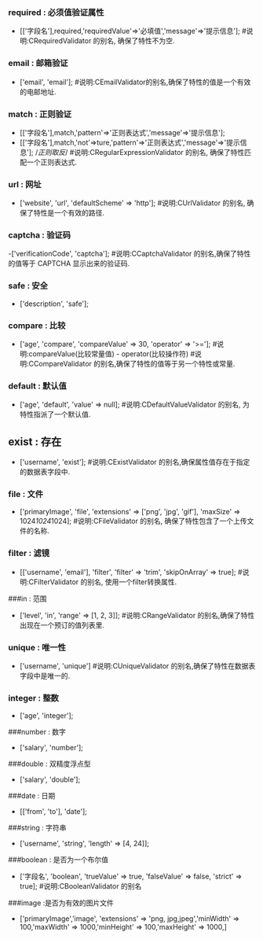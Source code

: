 ###  required : 必须值验证属性
- [['字段名'],required,'requiredValue'=>'必填值','message'=>'提示信息']; #说明:CRequiredValidator 的别名, 确保了特性不为空. 

### email : 邮箱验证
- ['email', 'email']; #说明:CEmailValidator的别名,确保了特性的值是一个有效的电邮地址. 

### match : 正则验证
- [['字段名'],match,'pattern'=>'正则表达式','message'=>'提示信息'];      
- [['字段名'],match,'not'=>ture,'pattern'=>'正则表达式','message'=>'提示信息']; /*正则取反*/ #说明:CRegularExpressionValidator 的别名, 确保了特性匹配一个正则表达式. 

### url : 网址
- ['website', 'url', 'defaultScheme' => 'http']; #说明:CUrlValidator 的别名, 确保了特性是一个有效的路径. 

### captcha : 验证码
-['verificationCode', 'captcha']; #说明:CCaptchaValidator 的别名,确保了特性的值等于 CAPTCHA 显示出来的验证码. 

### safe : 安全
- ['description', 'safe'];

### compare : 比较
- ['age', 'compare', 'compareValue' => 30, 'operator' => '>=']; #说明:compareValue(比较常量值) - operator(比较操作符)  #说明:CCompareValidator 的别名,确保了特性的值等于另一个特性或常量. 

### default : 默认值
- ['age', 'default', 'value' => null]; #说明:CDefaultValueValidator 的别名, 为特性指派了一个默认值. 

## exist : 存在
- ['username', 'exist']; #说明:CExistValidator 的别名,确保属性值存在于指定的数据表字段中. 

### file : 文件
- ['primaryImage', 'file', 'extensions' => ['png', 'jpg', 'gif'], 'maxSize' => 1024*1024*1024]; #说明:CFileValidator 的别名, 确保了特性包含了一个上传文件的名称. 

### filter : 滤镜
- [['username', 'email'], 'filter', 'filter' => 'trim', 'skipOnArray' => true]; #说明:CFilterValidator 的别名, 使用一个filter转换属性. 

###in : 范围
- ['level', 'in', 'range' => [1, 2, 3]]; #说明:CRangeValidator 的别名,确保了特性出现在一个预订的值列表里. 

### unique : 唯一性
- ['username', 'unique'] #说明:CUniqueValidator 的别名,确保了特性在数据表字段中是唯一的. 

### integer : 整数
- ['age', 'integer'];

###number : 数字
- ['salary', 'number'];

###double : 双精度浮点型
- ['salary', 'double'];

###date : 日期
- [['from', 'to'], 'date'];

###string : 字符串
- ['username', 'string', 'length' => [4, 24]];

###boolean : 是否为一个布尔值
- ['字段名', 'boolean', 'trueValue' => true, 'falseValue' => false, 'strict' => true]; #说明:CBooleanValidator 的别名 

###image :是否为有效的图片文件
- ['primaryImage','image', 'extensions' => 'png, jpg,jpeg','minWidth' => 100,'maxWidth' => 1000,'minHeight' => 100,'maxHeight' => 1000,]
